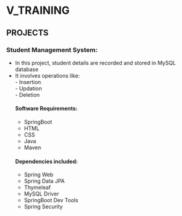 # V_TRAINING
## PROJECTS
### Student Management System:
  * In this project, student details are recorded and stored in MySQL database
  * It involves operations like:<br>- Insertion<br>- Updation<br>- Deletion
    #### Software Requirements:
     * SpringBoot
     * HTML
     * CSS
     * Java
     * Maven
    #### Dependencies included: 
     * Spring Web
     * Spring Data JPA
     * Thymeleaf
     * MySQL Driver
     * SpringBoot Dev Tools
     * Spring Security

